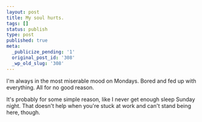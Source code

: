 ```yaml
---
layout: post
title: My soul hurts.
tags: []
status: publish
type: post
published: true
meta:
  _publicize_pending: '1'
  original_post_id: '308'
  _wp_old_slug: '308'
---
```

I'm always in the most miserable mood on Mondays.  Bored and fed up with everything.  All for no good reason.

It's probably for some simple reason, like I never get enough sleep Sunday night.  That doesn't help when you're stuck at work and can't stand being here, though.
